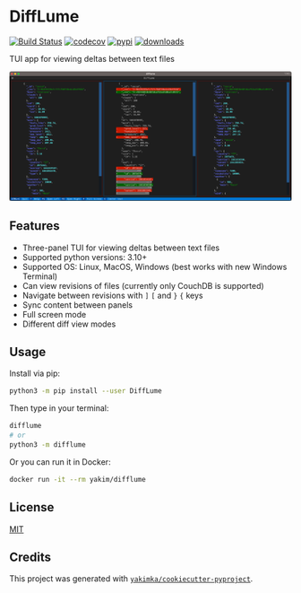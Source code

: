 # DiffLume

[![Build Status](https://github.com/yakimka/DiffLume/actions/workflows/workflow-ci.yml/badge.svg?branch=main&event=push)](https://github.com/yakimka/DiffLume/actions/workflows/workflow-ci.yml)
[![codecov](https://codecov.io/gh/yakimka/DiffLume/branch/main/graph/badge.svg)](https://codecov.io/gh/yakimka/DiffLume)
[![pypi](https://img.shields.io/pypi/v/DiffLume.svg)](https://pypi.org/project/DiffLume/)
[![downloads](https://static.pepy.tech/personalized-badge/DiffLume?period=total&units=none&left_color=grey&right_color=blue&left_text=downloads)](https://pepy.tech/project/DiffLume)

TUI app for viewing deltas between text files

![screenshot](https://raw.githubusercontent.com/yakimka/DiffLume/main/assets/screenshot.png)

## Features

- Three-panel TUI for viewing deltas between text files
- Supported python versions: 3.10+
- Supported OS: Linux, MacOS, Windows (best works with new Windows Terminal)
- Can view revisions of files (currently only CouchDB is supported)
- Navigate between revisions with `]` `[` and `}` `{` keys
- Sync content between panels
- Full screen mode
- Different diff view modes

## Usage

Install via pip:

```bash
python3 -m pip install --user DiffLume
```

Then type in your terminal:

```bash
difflume
# or
python3 -m difflume
```

Or you can run it in Docker:

```bash
docker run -it --rm yakim/difflume
```

## License

[MIT](https://github.com/yakimka/DiffLume/blob/main/LICENSE)


## Credits

This project was generated with [`yakimka/cookiecutter-pyproject`](https://github.com/yakimka/cookiecutter-pyproject).
